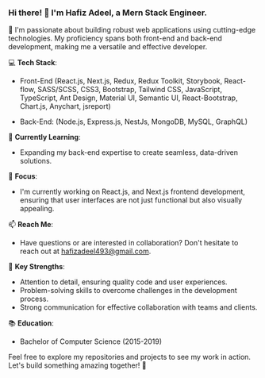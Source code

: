 ### Hi there! 👋 I'm Hafiz Adeel, a Mern Stack Engineer.

🚀 I'm passionate about building robust web applications using cutting-edge technologies. My proficiency spans both front-end and back-end development, making me a versatile and effective developer.

💻 **Tech Stack**:
- Front-End (React.js, Next.js, Redux, Redux Toolkit, Storybook, React-flow, SASS/SCSS, CSS3, Bootstrap, Tailwind CSS, JavaScript, TypeScript, Ant Design, Material UI, Semantic UI, React-Bootstrap, Chart.js, Anychart, jsreport)

- Back-End: (Node.js, Express.js, NestJs, MongoDB, MySQL, GraphQL)

🌱 **Currently Learning**:
- Expanding my back-end expertise to create seamless, data-driven solutions.

🎯 **Focus**:
- I'm currently working on React.js, and Next.js frontend development, ensuring that user interfaces are not just functional but also visually appealing.

📫 **Reach Me**:
- Have questions or are interested in collaboration? Don't hesitate to reach out at hafizadeel493@gmail.com.

🌟 **Key Strengths**:
- Attention to detail, ensuring quality code and user experiences.
- Problem-solving skills to overcome challenges in the development process.
- Strong communication for effective collaboration with teams and clients.

📚 **Education**:
- Bachelor of Computer Science (2015-2019)

Feel free to explore my repositories and projects to see my work in action. Let's build something amazing together! 🚀

